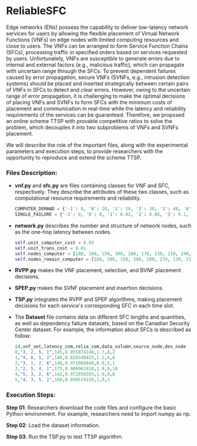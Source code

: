 # ReliableSFC


Edge networks (ENs) possess the capability to deliver low-latency network services for users by allowing the flexible placement of Virtual Network Functions (VNFs) on edge nodes with limited computing resources and close to users. The VNFs can be arranged to form Service Function Chains (SFCs), processing traffic in specified orders based on services requested by users. Unfortunately, VNFs are susceptible to generate errors due to internal and external factors (e.g., malicious traffic), which can propagate with uncertain range through the SFCs. To prevent dependent failures caused by error propagation, secure VNFs (SVNFs, e.g., intrusion detection systems) should be placed and inserted strategically between certain pairs of VNFs in SFCs to detect and clear errors. However, owing to the uncertain range of error propagation, it is challenging to make the optimal decisions of placing VNFs and SVNFs to form SFCs with the minimum costs of placement and communication in real-time while the latency and reliability requirements of the services can be guaranteed. Therefore, we proposed an online scheme TTSP with provable competitive ratios to solve the problem, which decouples it into two subproblems of VNFs and SVNFs placement. 



We will describe the role of the important files, along with the experimental parameters and execution steps, to provide researchers with the opportunity to reproduce and extend the scheme TTSP.

### Files Description:

- **vnf.py** and **sfc.py** are files containing classes for VNF and SFC, respectively. They describe the attributes of these two classes, such as computational resource requirements and reliability.

  ```python
  COMPUTER_DEMAND = {'-1': 0, '0': 20, '1': 26, '2': 30, '3': 48, '4': 28, '5': 34, '6': 40}
  SINGLE_FAILURE = {'-1': 0, '0': 0, '1': 0.02, '2': 0.08, '3': 0.1, '4': 0.11, '5': 0.04, '6': 0.03}
  ```

- **network.py** describes the number and structure of network nodes, such as the one-hop latency between nodes.

  ```python
  self.unit_computer_cost = 0.03
  self.unit_trans_cost = 0.01
  self.nodes_computer = [180, 200, 150, 300, 280, 170, 130, 210, 240, 190, 120]
  self.nodes_remain_computer = [180, 200, 150, 300, 280, 170, 130, 210, 240, 190, 120]
  ```

- **RVPP.py** makes the VNF placement, selection, and BVNF placement decisions.

- **SPEP.py** makes the SVNF placement and insertion decisions.

- **TSP.py** integrates the RVPP and SPEP algorithms, making placement decisions for each service's corresponding SFC in each time slot.

- The **Dataset** file contains data on different SFC lengths and quantities, as well as dependency failure datasets, based on the Canadian Security Center dataset. For example, the information about SFCs is described as follow: 

  ```python
  id,vnf_set,latency_com,relia_com,data_volumn,source_node,des_node
  0,"4, 2, 5, 1",145,0.855874148,1.7,8,2
  1,"4, 6, 1, 3",140,0.826540415,1.2,4,6
  2,"3, 1, 2, 6",146,0.971008848,0.9,5,1
  3,"2, 5, 4, 1",175,0.900961818,1.9,9,10
  4,"5, 3, 2, 6",142,0.972656593,1.9,9,8
  5,"4, 3, 5, 2",160,0.936574139,1,9,2
  ```

### Execution Steps:
**Step 01**: Researchers download the code files and configure the basic Python environment. For example, researchers need to import numpy as np.

**Step 02**: Load the dataset information.

**Step 03**: Run the TSP.py to test TTSP algorithm.

